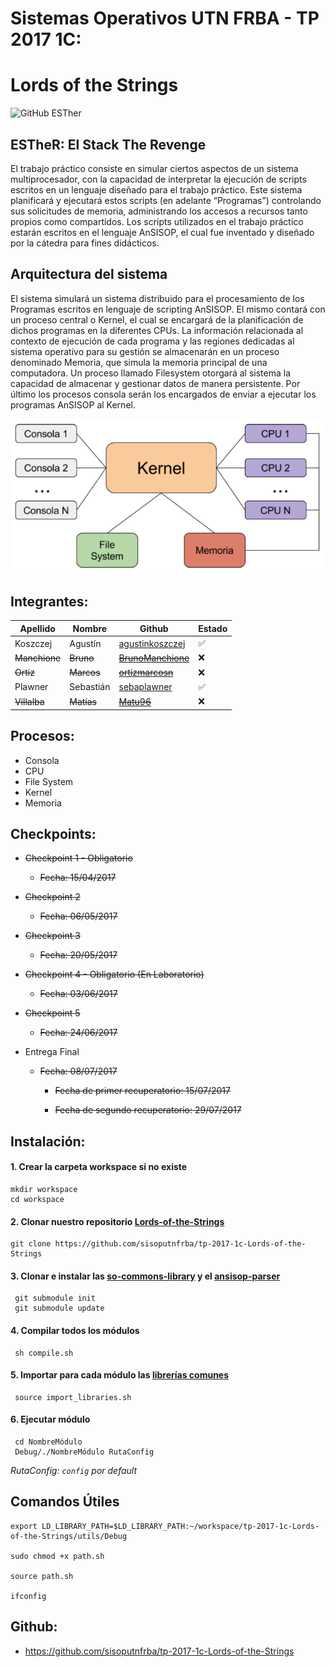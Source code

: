 # **Sistemas Operativos UTN FRBA - TP 2017 1C:**
# **Lords of the Strings**
 
 ![GitHub ESTher](/ESTher.png)
## **ESTheR: El Stack The Revenge**
El trabajo práctico consiste en simular ciertos aspectos de un sistema multiprocesador, con la
capacidad de interpretar la ejecución de scripts escritos en un lenguaje diseñado para el trabajo
práctico. Este sistema planificará y ejecutará estos scripts (en adelante “Programas”) controlando
sus solicitudes de memoria, administrando los accesos a recursos tanto propios como compartidos.
Los scripts utilizados en el trabajo práctico estarán escritos en el lenguaje AnSISOP, el cual fue
inventado y diseñado por la cátedra para fines didácticos.

## **Arquitectura del sistema**
El sistema simulará un sistema distribuido para el procesamiento de los Programas escritos en
lenguaje de scripting AnSISOP. El mismo contará con un proceso central o Kernel, el cual se
encargará de la planificación de dichos programas en la diferentes CPUs.
La información relacionada al contexto de ejecución de cada programa y las regiones dedicadas al
sistema operativo para su gestión se almacenarán en un proceso denominado Memoria, que simula
la memoria principal de una computadora.
Un proceso llamado Filesystem otorgará al sistema la capacidad de almacenar y gestionar datos de
manera persistente.
Por último los procesos consola serán los encargados de enviar a ejecutar los programas AnSISOP al
Kernel.

![GitHub SystemArchitecture.png](/SystemArchitecture.png)

## **Integrantes:**

| Apellido | Nombre | Github | Estado |
| -------- | -------- | -------- | ---- |
| Koszczej | Agustín | [agustinkoszczej](https://github.com/agustinkoszczej) | :white_check_mark: |
| ~~Manchione~~ | ~~Bruno~~ | [~~BrunoManchione~~](https://github.com/BrunoManchione) | :x: |
| ~~Ortiz~~ | ~~Marcos~~ | [~~ortizmarcosn~~](https://github.com/ortizmarcosn) | :x: |
| Plawner | Sebastián | [sebaplawner](https://github.com/sebaplawner) | :white_check_mark: |
| ~~Villalba~~ | ~~Matías~~ | [~~Matu96~~](https://github.com/Matu96) | :x: |

## **Procesos:**

* Consola
* CPU
* File System
* Kernel
* Memoria

## **Checkpoints:**
* ~~Checkpoint 1 - Obligatorio~~
  * ~~Fecha: 15/04/2017~~
  
* ~~Checkpoint 2~~
  * ~~Fecha: 06/05/2017~~
  
* ~~Checkpoint 3~~
  * ~~Fecha: 20/05/2017~~
  
* ~~Checkpoint 4 - Obligatorio (En Laboratorio)~~
  * ~~Fecha: 03/06/2017~~
  
* ~~Checkpoint 5~~
  * ~~Fecha: 24/06/2017~~
  
* Entrega Final
  * ~~Fecha: 08/07/2017~~
    * ~~Fecha de primer recuperatorio: 15/07/2017~~
    
    * ~~Fecha de segundo recuperatorio: 29/07/2017~~

## **Instalación:**
#### 1. Crear la carpeta workspace si no existe

    mkdir workspace   
    cd workspace
    
#### 2. Clonar nuestro repositorio [Lords-of-the-Strings](https://github.com/sisoputnfrba/tp-2017-1c-Lords-of-the-Strings)

    git clone https://github.com/sisoputnfrba/tp-2017-1c-Lords-of-the-Strings
    
#### 3. Clonar e instalar las [so-commons-library](https://github.com/sisoputnfrba/so-commons-library) y el [ansisop-parser](https://github.com/sisoputnfrba/ansisop-parser)

     git submodule init 
     git submodule update
        
#### 4. Compilar todos los módulos

     sh compile.sh
    
#### 5. Importar para cada módulo las [librerías comunes](https://github.com/sisoputnfrba/tp-2017-1c-Lords-of-the-Strings/tree/master/utils)

     source import_libraries.sh

#### 6. Ejecutar módulo

     cd NombreMódulo
     Debug/./NombreMódulo RutaConfig
    
*RutaConfig: `config` por default*

## **Comandos Útiles**

    export LD_LIBRARY_PATH=$LD_LIBRARY_PATH:~/workspace/tp-2017-1c-Lords-of-the-Strings/utils/Debug
    
    sudo chmod +x path.sh
    
    source path.sh
    
    ifconfig
    
## **Github:**
* https://github.com/sisoputnfrba/tp-2017-1c-Lords-of-the-Strings

